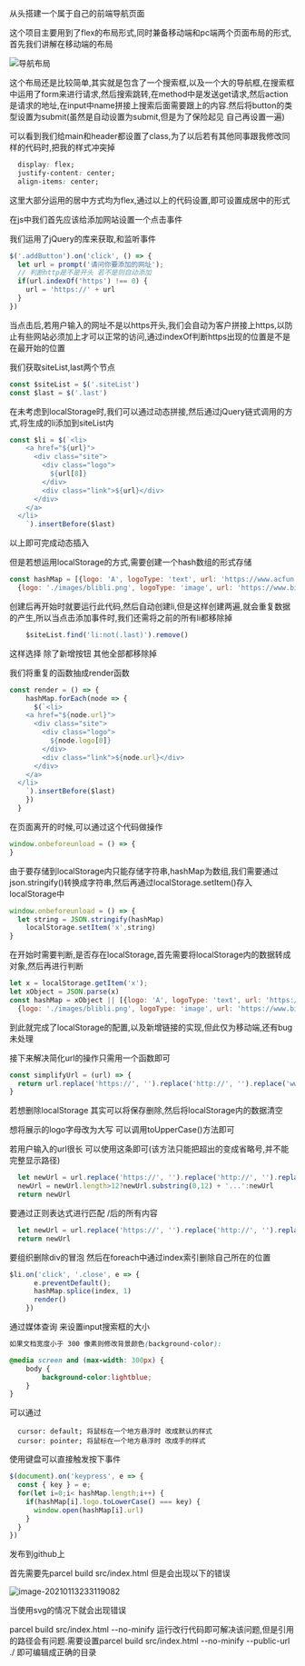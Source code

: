 从头搭建一个属于自己的前端导航页面

这个项目主要用到了flex的布局形式,同时兼备移动端和pc端两个页面布局的形式,首先我们讲解在移动端的布局

![导航布局](C:\Users\苏\Desktop\数组练习的图片\导航)

这个布局还是比较简单,其实就是包含了一个搜索框,以及一个大的导航框,在搜索框中运用了form来进行请求,然后搜索跳转,在method中是发送get请求,然后action是请求的地址,在input中name拼接上搜索后面需要跟上的内容.然后将button的类型设置为submit(虽然是自动设置为submit,但是为了保险起见 自己再设置一遍) 

可以看到我们给main和header都设置了class,为了以后若有其他同事跟我修改同样的代码时,把我的样式冲突掉

```css
  display: flex;
  justify-content: center;
  align-items: center;
```

这里大部分运用的居中方式均为flex,通过以上的代码设置,即可设置成居中的形式

在js中我们首先应该给添加网站设置一个点击事件

我们运用了jQuery的库来获取,和监听事件

```javascript
$('.addButton').on('click', () => {
  let url = prompt('请问你要添加的网址');
  // 判断http是不是开头 若不是则自动添加
  if(url.indexOf('https') !== 0) {
    url = 'https://' + url
  }
})
```

当点击后,若用户输入的网址不是以https开头,我们会自动为客户拼接上https,以防止有些网站必须加上才可以正常的访问,通过indexOf判断https出现的位置是不是在最开始的位置

我们获取siteList,last两个节点

```JavaScript
const $siteList = $('.siteList')
const $last = $('.last')
```

在未考虑到localStorage时,我们可以通过动态拼接,然后通过jQuery链式调用的方式,将生成的li添加到siteList内

```JavaScript
const $li = $(`<li>
    <a href="${url}">
      <div class="site">
        <div class="logo">
          ${url[8]}
        </div>
        <div class="link">${url}</div>
      </div>
    </a>
  </li>
    `).insertBefore($last)
```

以上即可完成动态插入



但是若想运用localStorage的方式,需要创建一个hash数组的形式存储

```JavaScript
const hashMap = [{logo: 'A', logoType: 'text', url: 'https://www.acfun.cn'},
  {logo: './images/blibli.png', logoType: 'image', url: 'https://www.bilibibli.com'}]
```

创建后再开始时就要运行此代码,然后自动创建li,但是这样创建两遍,就会重复数据的产生,所以当点击添加事件时,我们还需将之前的所有li都移除掉

```JavaScript
    $siteList.find('li:not(.last)').remove()
```

这样选择 除了新增按钮 其他全部都移除掉

我们将重复的函数抽成render函数

```JavaScript
const render = () => {
    hashMap.forEach(node => {
      $(`<li>
    <a href="${node.url}">
      <div class="site">
        <div class="logo">
          ${node.logo[0]}
        </div>
        <div class="link">${node.url}</div>
      </div>
    </a>
  </li>
    `).insertBefore($last)
    })
  }
```



在页面离开的时候,可以通过这个代码做操作

```JavaScript
window.onbeforeunload = () => {
}
```

由于要存储到localStorage内只能存储字符串,hashMap为数组,我们需要通过json.stringify()转换成字符串,然后再通过localStorage.setItem()存入localStorage中

```JavaScript
window.onbeforeunload = () => {
  let string = JSON.stringify(hashMap)
    localStorage.setItem('x',string)
}

```

在开始时需要判断,是否存在localStorage,首先需要将localStorage内的数据转成对象,然后再进行判断

```JavaScript
let x = localStorage.getItem('x');
let xObject = JSON.parse(x)
const hashMap = xObject || [{logo: 'A', logoType: 'text', url: 'https://www.acfun.cn'},
  {logo: './images/blibli.png', logoType: 'image', url: 'https://www.bilibibli.com'}]
```

到此就完成了localStorage的配置,以及新增链接的实现,但此仅为移动端,还有bug未处理

接下来解决简化url的操作只需用一个函数即可

```JavaScript
const simplifyUrl = (url) => {
  return url.replace('https://', '').replace('http://', '').replace('www.', '')
}
```

若想删除localStorage 其实可以将保存删除,然后将localStorage内的数据清空

想将展示的logo字母改为大写 可以调用toUpperCase()方法即可

若用户输入的url很长 可以使用这条即可(该方法只能把超出的变成省略号,并不能完整显示路径)

```javascript
  let newUrl = url.replace('https://', '').replace('http://', '').replace('www.', '');
  newUrl = newUrl.length>12?newUrl.substring(0,12) + '...':newUrl
  return newUrl
```

要通过正则表达式进行匹配 /后的所有内容

```javascript
  let newUrl = url.replace('https://', '').replace('http://', '').replace('www.', '').replace(/\/.*/, '')
  return newUrl
```

要组织删除div的冒泡 然后在foreach中通过index索引删除自己所在的位置

```JavaScript
$li.on('click', '.close', e => {
      e.preventDefault();
      hashMap.splice(index, 1)
      render()
    })
```

通过媒体查询 来设置input搜索框的大小

```css
如果文档宽度小于 300 像素则修改背景颜色(background-color):

@media screen and (max-width: 300px) {
    body {
        background-color:lightblue;
    }
}
```



可以通过

```
  cursor: default; 将鼠标在一个地方悬浮时 改成默认的样式
  cursor: pointer; 将鼠标在一个地方悬浮时 改成手的样式
```

使用键盘可以直接触发按下事件

```javascript
$(document).on('keypress', e => {
  const { key } = e;
  for(let i=0;i< hashMap.length;i++) {
    if(hashMap[i].logo.toLowerCase() === key) {
      window.open(hashMap[i].url)
    }
  }
})
```

发布到github上

首先需要先parcel build src/index.html 但是会出现以下的错误

![image-20210113233119082](C:\Users\苏\AppData\Roaming\Typora\typora-user-images\image-20210113233119082.png)

当使用svg的情况下就会出现错误

parcel build src/index.html --no-minify 运行改行代码即可解决该问题,但是引用的路径会有问题.需要设置parcel build src/index.html --no-minify --public-url ./ 即可编辑成正确的目录